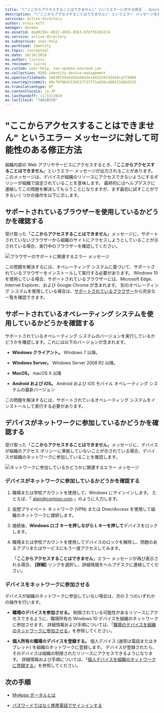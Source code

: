 ```yaml
---
title: "\"ここからアクセスすることはできません\" というエラーに対する修正 - Azure AD"
description: "\"ここからアクセスすることはできません\" というエラー メッセージを受け取る理由に対して可能性のある修正を探します。"
services: active-directory
author: eross-msft
manager: daveba
ms.assetid: 8ad0156c-0812-4855-8563-6fbff6194174
ms.service: active-directory
ms.subservice: user-help
ms.workload: identity
ms.topic: conceptual
ms.date: 10/10/2018
ms.author: lizross
ms.reviewer: jairoc
ms.custom: user-help, seo-update-azuread-jan
ms.collection: M365-identity-device-management
ms.openlocfilehash: 3d6385343ed26e5043e1491529fd2454caff4d04
ms.sourcegitcommit: 49cf9786d3134517727ff1e656c4d8531bbbd332
ms.translationtype: HT
ms.contentlocale: ja-JP
ms.lasthandoff: 11/13/2019
ms.locfileid: "74028570"
---
```

# <a name="possible-fixes-for-the-you-cant-get-there-from-here-error-message"></a>"ここからアクセスすることはできません" というエラー メッセージに対して可能性のある修正方法

組織内部の Web アプリやサービスにアクセスするとき、「**ここからアクセスすることはできません**」というエラー メッセージが出力されることがあります。 このメッセージは、デバイスが組織のリソースにアクセスできないようにするポリシーが組織で設定されていることを意味します。 最終的にはヘルプデスクに連絡してこの問題を解決してもらうことになりますが、まず最初に試すことができるいくつかの操作を以下に示します。

## <a name="make-sure-youre-using-a-supported-browser"></a>サポートされているブラウザーを使用しているかどうかを確認する
受け取った「**ここからアクセスすることはできません**」メッセージに、サポートされていないブラウザーから組織のサイトにアクセスしようとしていることが示されている場合、実行中のブラウザーを確認してください。

![ブラウザーのサポートに関連するエラー メッセージ](media/user-help-device-remediation/browser-version.png)

この問題を解決するには、オペレーティング システムに基づいて、サポートされているブラウザーをインストールして実行する必要があります。 Windows 10 を使用している場合、サポートされているブラウザーには、Microsoft Edge、Internet Explorer、および Google Chrome が含まれます。 別のオペレーティング システムを使用している場合は、[サポートされているブラウザー](../conditional-access/technical-reference.md#supported-browsers)から完全な一覧を確認できます。

## <a name="make-sure-youre-using-a-supported-operating-system"></a>サポートされているオペレーティング システムを使用しているかどうかを確認する
サポートされているオペレーティング システムのバージョンを実行しているかどうかを確認します。これには以下のバージョンが含まれます。

- **Windows クライアント。** Windows 7 以降。

- **Windows Server。** Windows Server 2008 R2 以降。

- **MacOS。** macOS X 以降

- **Android および iOS。** Android および iOS モバイル オペレーティング システムの最新バージョン

この問題を解決するには、サポートされているオペレーティング システムをインストールして実行する必要があります。

## <a name="make-sure-your-device-is-joined-to-your-network"></a>デバイスがネットワークに参加しているかどうかを確認する
受け取った「**ここからアクセスすることはできません**」メッセージに、デバイスが組織のアクセス ポリシーに準拠していないことが示されている場合、デバイスが組織のネットワークに参加していることを確認します。

![ネットワークに参加しているかどうかに関連するエラー メッセージ](media/user-help-device-remediation/network-version.png)

### <a name="to-check-whether-your-device-is-joined-to-your-network"></a>デバイスがネットワークに参加しているかどうかを確認する
1. 職場または学校アカウントを使用して、Windows にサインインします。 たとえば、「 alain@contoso.com 」のように入力します。

2. 仮想プライベート ネットワーク (VPN) または DirectAccess を使用して組織のネットワークに接続します。

3. 接続後、**Windows ロゴ キーを押しながら L キーを押して**デバイスをロックします。

4. 職場または学校アカウントを使用してデバイスのロックを解除し、問題のあるアプリまたはサービスにもう一度アクセスしてみます。

    「**ここからアクセスすることはできません**」エラー メッセージが再び表示される場合、 **[詳細]** リンクを選択し、詳細情報をヘルプデスクに連絡してください。

### <a name="to-join-your-device-to-your-network"></a>デバイスをネットワークに参加させる
デバイスが組織のネットワークに参加していない場合は、次の 2 つのいずれかの操作を行います。

- **職場のデバイスを参加させる。** 制限されている可能性があるリソースにアクセスできるように、職場所有の Windows 10 デバイスを組織のネットワークに参加させます。 詳細情報および手順については、「[職場のデバイスを組織のネットワークに参加させる](user-help-join-device-on-network.md)」を参照してください。

- **個人所有の職場のデバイスを登録する。** 個人デバイス (通常は電話またはタブレット) を組織のネットワークに登録します。 デバイスが登録されたら、そのデバイスは組織の制限されたリソースにアクセスできるようになります。 詳細情報および手順については、「[個人デバイスを組織のネットワークに登録する](user-help-register-device-on-network.md)」を参照してください。

## <a name="next-steps"></a>次の手順
- [MyApps ポータルとは](active-directory-saas-access-panel-introduction.md)

- [パスワードではなく携帯電話でサインインする](user-help-auth-app-sign-in.md)
